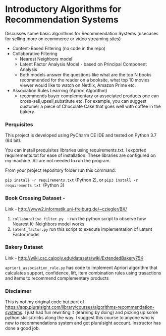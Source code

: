 # Introductory Algorithms for Recommendation Systems

Discusses some basic algorithms for Recommendation Systems (usecases for selling more on ecommerce or video streaming sites)
- Content-Based Filtering (no code in the repo)
- Collaborative Filtering 
  -  Nearest Neighbors model
  -  Latent Factor Analysis Model - based on Principal Component Analysis
  -  Both models answer the questions like what are the top N books recommended for the reader on a booksite, 
    what top 10 movies viewer would like to watch on Netflix, Amazon Prime etc.
- Association Rules Learning (Apriori Algorithm) 
  - recommends buyer complementary or associated products one can cross-sell,upsell,substitute etc. For example, you can suggest customer a piece of Chocolate Cake that goes well with coffee in the bakery.

### Perquisites
This project is developed using PyCharm CE IDE and tested on Python 3.7 (64 bit). 

You can install prequisites libraries using requirements.txt. I exported requirements.txt for ease of installation. These libraries are configured on my machine. All are not needed to run the program.

From your project repository folder run this command:

`pip install -r requirements.txt` (Python 2), or `pip3 install -r requirements.txt `(Python 3)

### Book Crossing Dataset - 
Link - http://www2.informatik.uni-freiburg.de/~cziegler/BX/

1. `collaborative_filter.py ` -  run the python script to observe how Nearest K- Neighbors model works
2. `latent_factor.py` run this script to execute implementation of Latent Factor model 

### Bakery Dataset
Link - http://wiki.csc.calpoly.edu/datasets/wiki/ExtendedBakery75K

`apriori_association_rule.py` has code to implement Apriori algorithm that calculates support, confidence, lift, item combination rules using trasactions and items to recommend complementary products

### Disclaimer 
This is not my original code but part of https://app.pluralsight.com/library/courses/algorithms-recommendation-systems.
I just had fun rewriting it (learning by doing) and picking up some python skills/tricks along the way. I suggest this course to anyone who is new to recommendations system and got pluralsight account. 
Instructor has done a good job.

